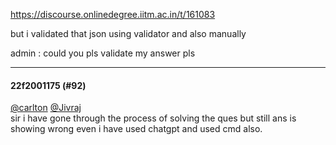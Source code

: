 https://discourse.onlinedegree.iitm.ac.in/t/161083

but i validated that json using validator and also manually</p>
<p>admin : could you pls validate my answer pls</p><hr>

<h4>22f2001175 (#92)</h4>
<p><a class="mention" href="/u/carlton">@carlton</a> <a class="mention" href="/u/jivraj">@Jivraj</a><br/>
sir i have gone through the process of solving the ques but still ans is showing wrong even i have used chatgpt and used cmd also.